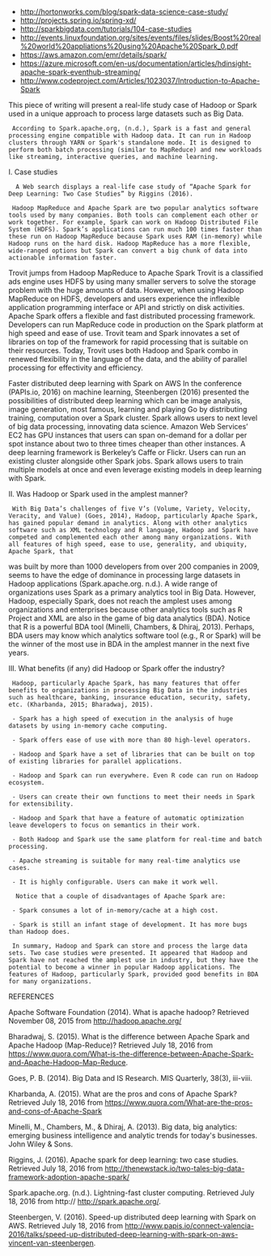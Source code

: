 * http://hortonworks.com/blog/spark-data-science-case-study/
* http://projects.spring.io/spring-xd/
* http://sparkbigdata.com/tutorials/104-case-studies
* http://events.linuxfoundation.org/sites/events/files/slides/Boost%20real%20world%20appliations%20using%20Apache%20Spark_0.pdf
* https://aws.amazon.com/emr/details/spark/
* https://azure.microsoft.com/en-us/documentation/articles/hdinsight-apache-spark-eventhub-streaming/
* http://www.codeproject.com/Articles/1023037/Introduction-to-Apache-Spark


This piece of writing will present a real-life study case of Hadoop or Spark used in a unique approach to process large datasets such as Big Data.

     According to Spark.apache.org, (n.d.), Spark is a fast and general processing engine compatible with Hadoop data. It can run in Hadoop clusters through YARN or Spark's standalone mode. It is designed to perform both batch processing (similar to MapReduce) and new workloads like streaming, interactive queries, and machine learning.

 I. Case studies

      A Web search displays a real-life case study of “Apache Spark for Deep Learning: Two Case Studies” by Riggins (2016).

     Hadoop MapReduce and Apache Spark are two popular analytics software tools used by many companies. Both tools can complement each other or work together. For example, Spark can work on Hadoop Distributed File System (HDFS). Spark’s applications can run much 100 times faster than these run on Hadoop MapReduce because Spark uses RAM (in-memory) while Hadoop runs on the hard disk. Hadoop MapReduce has a more flexible, wide-ranged options but Spark can convert a big chunk of data into actionable information faster.

Trovit jumps from Hadoop MapReduce to Apache Spark
     Trovit is a classified ads engine uses HDFS by using many smaller servers to solve the storage problem with the huge amounts of data. However, when using Hadoop MapReduce on HDFS, developers and users experience the inflexible application programming interface or API and strictly on disk activities. Apache Spark offers a flexible and fast distributed processing framework. Developers can run MapReduce code in production on the Spark platform at high speed and ease of use. Trovit team and Spark innovates a set of libraries on top of the framework for rapid processing that is suitable on their resources. Today, Trovit uses both Hadoop and Spark combo in renewed flexibility in the language of the data, and the ability of parallel processing for effectivity and efficiency.

Faster distributed deep learning with Spark on AWS
     In the conference (PAPIs.io, 2016) on machine learning, Steenbergen (2016) presented the possibilities of distributed deep learning which can be image analysis, image generation, most famous, learning and playing Go by distributing training, computation over a Spark cluster. Spark allows users to next level of big data processing, innovating data science. Amazon Web Services’ EC2 has GPU instances that users can span on-demand for a dollar per spot instance about two to three times cheaper than other instances. A deep learning framework is Berkeley’s Caffe or Flickr. Users can run an existing cluster alongside other Spark jobs. Spark allows users to train multiple models at once and even leverage existing models in deep learning with Spark.

 II. Was Hadoop or Spark used in the amplest manner?

     With Big Data’s challenges of five V’s (Volume, Variety, Velocity, Veracity, and Value) (Goes, 2014), Hadoop, particularly Apache Spark, has gained popular demand in analytics. Along with other analytics software such as XML technology and R language, Hadoop and Spark have competed and complemented each other among many organizations. With all features of high speed, ease to use, generality, and ubiquity, Apache Spark, that

was built by more than 1000 developers from over 200 companies in 2009, seems to have the edge of dominance in processing large datasets in Hadoop applications (Spark.apache.org. n.d.). A wide range of organizations uses Spark as a primary analytics tool in Big Data. However, Hadoop, especially Spark, does not reach the amplest uses among organizations and enterprises because other analytics tools such as R Project and XML are also in the game of big data analytics (BDA). Notice that R is a powerful BDA tool (Minelli, Chambers, & Dhiraj, 2013). Perhaps, BDA users may know which analytics software tool (e.g., R or Spark) will be the winner of the most use in BDA in the amplest manner in the next five years.

 III. What benefits (if any) did Hadoop or Spark offer the industry?

     Hadoop, particularly Apache Spark, has many features that offer benefits to organizations in processing Big Data in the industries such as healthcare, banking, insurance education, security, safety, etc. (Kharbanda, 2015; Bharadwaj, 2015).

     - Spark has a high speed of execution in the analysis of huge datasets by using in-memory cache computing.

     - Spark offers ease of use with more than 80 high-level operators.

     - Hadoop and Spark have a set of libraries that can be built on top of existing libraries for parallel applications.

     - Hadoop and Spark can run everywhere. Even R code can run on Hadoop ecosystem.

     - Users can create their own functions to meet their needs in Spark for extensibility.

     - Hadoop and Spark that have a feature of automatic optimization leave developers to focus on semantics in their work.

     - Both Hadoop and Spark use the same platform for real-time and batch processing.

     - Apache streaming is suitable for many real-time analytics use cases.

     - It is highly configurable. Users can make it work well.

      Notice that a couple of disadvantages of Apache Spark are:

     - Spark consumes a lot of in-memory/cache at a high cost.

     - Spark is still an infant stage of development. It has more bugs than Hadoop does.

     In summary, Hadoop and Spark can store and process the large data sets. Two case studies were presented. It appeared that Hadoop and Spark have not reached the amplest use in industry, but they have the potential to become a winner in popular Hadoop applications. The features of Hadoop, particularly Spark, provided good benefits in BDA for many organizations. 

REFERENCES

Apache Software Foundation (2014). What is apache hadoop?  Retrieved November 08, 2015 from http://hadoop.apache.org/

Bharadwaj, S. (2015). What is the difference between Apache Spark and Apache Hadoop (Map-Reduce)? Retrieved July 18, 2016 from https://www.quora.com/What-is-the-difference-between-Apache-Spark-and-Apache-Hadoop-Map-Reduce.

Goes, P. B. (2014). Big Data and IS Research. MIS Quarterly, 38(3), iii-viii.

Kharbanda, A. (2015). What are the pros and cons of Apache Spark? Retrieved July 18, 2016 from https://www.quora.com/What-are-the-pros-and-cons-of-Apache-Spark

Minelli, M., Chambers, M., & Dhiraj, A. (2013). Big data, big analytics: emerging business intelligence and analytic trends for today's businesses. John Wiley & Sons.

Riggins, J. (2016). Apache spark for deep learning: two case studies. Retrieved July 18, 2016 from http://thenewstack.io/two-tales-big-data-framework-adoption-apache-spark/

Spark.apache.org. (n.d.). Lightning-fast cluster computing. Retrieved July 18, 2016 from http:// http://spark.apache.org/.

Steenbergen, V. (2016). Speed-up distributed deep learning with Spark on AWS. Retrieved July 18, 2016 from http://www.papis.io/connect-valencia-2016/talks/speed-up-distributed-deep-learning-with-spark-on-aws-vincent-van-steenbergen.

